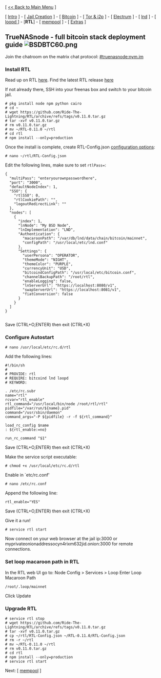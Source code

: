 [ [<< Back to Main Menu](https://github.com/seth586/guides/blob/master/README.md) ]

[ [Intro](README.md) ] - [ [Jail Creation](freenas_1_jail_creation.md) ] - [ [Bitcoin](freenas_2_bitcoin.md) ] - [ [Tor & i2p](freenas_3_tor.md) ] - [ [Electrum](freenas_4_electrum.md) ] - [ [lnd](freenas_5_lnd.md) ] - [ [loopd ](freenas_5a_loopd.md)] - [**RTL**] - [ [mempool](freenas_8_mempool.md) ] - [ [Extras](extras.md) ]

## TrueNASnode - full bitcoin stack deployment guide ![BSDBTC60.png](images/BSDBTC60.png)

Join the chatroom on the matrix chat protocol: [#truenasnode:nym.im](https://matrix.to/#/#truenasnode:nym.im)

### Install RTL
Read up on RTL [here](https://github.com/ShahanaFarooqui/RTL). Find the latest RTL release [here](https://github.com/ShahanaFarooqui/RTL/releases)

If not already there, SSH into your freenas box and switch to your bitcoin jail.

```
# pkg install node npm python cairo
# cd ~
# wget https://github.com/Ride-The-Lightning/RTL/archive/refs/tags/v0.11.0.tar.gz
# tar -xvf v0.11.0.tar.gz
# rm v0.11.0.tar.gz
# mv ~/RTL-0.11.0 ~/rtl
# cd rtl
# npm install --only=production
```
Once the install is complete, create RTL-Config.json [configuration options](https://github.com/Ride-The-Lightning/RTL/blob/master/docs/Application_configurations):
```
# nano ~/rtl/RTL-Config.json
```
Edit the following lines, make sure to set `rtlPass=`:
```
{
  "multiPass": "enteryourownpasswordhere",
  "port": "3000",
  "defaultNodeIndex": 1,
  "SSO": {
    "rtlSSO": 0,
    "rtlCookiePath": "",
    "logoutRedirectLink": ""
  },
  "nodes": [
    {
      "index": 1,
      "lnNode": "My BSD Node",
      "lnImplementation": "LND",
      "Authentication": {
        "macaroonPath": "/var/db/lnd/data/chain/bitcoin/mainnet",
        "configPath": "/usr/local/etc/lnd.conf"
      },
      "Settings": {
        "userPersona": "OPERATOR",
        "themeMode": "NIGHT",
        "themeColor": "PURPLE",
        "currencyUnit": "USD",
        "bitcoindConfigPath": "/usr/local/etc/bitcoin.conf",
        "channelBackupPath": "/root/rtl",
        "enableLogging": false,
        "lnServerUrl": "https://localhost:8080/v1",
        "swapServerUrl": "https://localhost:8081/v1",
        "fiatConversion": false
      }
    }
  ]
}


```
Save (CTRL+O,ENTER) then exit (CTRL+X)

### Configure Autostart
```
# nano /usr/local/etc/rc.d/rtl
```
Add the following lines:
```
#!/bin/sh
#
# PROVIDE: rtl
# REQUIRE: bitcoind lnd loopd
# KEYWORD:

. /etc/rc.subr
name="rtl"
rcvar="rtl_enable"
rtl_command="/usr/local/bin/node /root/rtl/rtl"
pidfile="/var/run/${name}.pid"
command="/usr/sbin/daemon"
command_args="-P ${pidfile} -r -f ${rtl_command}"

load_rc_config $name
: ${rtl_enable:=no}

run_rc_command "$1"
```
Save (CTRL+O,ENTER) then exit (CTRL+X)

Make the service script executable:
```
# chmod +x /usr/local/etc/rc.d/rtl
```
Enable in `etc/rc.conf'
```
# nano /etc/rc.conf
```
Append the following line:
```
rtl_enable="YES"
```
Save (CTRL+O,ENTER) then exit (CTRL+X)

Give it a run!
```
# service rtl start
```

Now connect on your web browser at the jail ip:3000 or myprivateonionaddressocyn4rixm632jid.onion:3000 for remote connections.

### Set loop macaroon path in RTL

In the RTL web UI go to: Node Config > Services > Loop
Enter Loop Macaroon Path 
```
/root/.loop/mainnet
```
Click Update

### Upgrade RTL

```
# service rtl stop
# wget https://github.com/Ride-The-Lightning/RTL/archive/refs/tags/v0.11.0.tar.gz
# tar -xvf v0.11.0.tar.gz
# cp ~/rtl/RTL-Config.json ~/RTL-0.11.0/RTL-Config.json
# rm -r ~/rtl
# mv ~/RTL-0.11.0 ~/rtl
# rm v0.11.0.tar.gz
# cd rtl
# npm install --only=production
# service rtl start
```


Next: [ [mempool](freenas_8_mempool.md) ]
